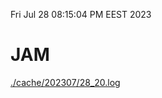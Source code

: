 Fri Jul 28 08:15:04 PM EEST 2023
# JAM
<a href='./cache/202307/28_20.log'>./cache/202307/28_20.log</a>
